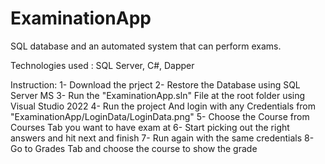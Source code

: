 # ExaminationApp
 SQL database and an automated system that can perform exams.

Technologies used : SQL Server, C#, Dapper

Instruction: 
1- Download the prject
2- Restore the Database using SQL Server MS
3- Run the "ExaminationApp.sln" File at the root folder using Visual Studio 2022
4- Run the project And login with any Credentials from "ExaminationApp/LoginData/LoginData.png"
5- Choose the Course from Courses Tab you want to have exam at
6- Start picking out the right answers and hit next and finish
7- Run again with the same credentials
8- Go to Grades Tab and choose the course to show the grade

